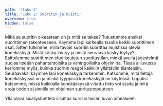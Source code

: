```yaml
---
path: '/luku-2'
title: 'Luku 2: Suoritin ja muisti'
overview: true
hidden: false
---
```


Mikä se suoritin oikeastaan on ja mitä se tekee? Tutustumme ensiksi suorittimen rakenteeseen. Käymme läpi karkealla tasolla kaikki suorittimen osat. Sitten tutkimme, millä tavoin suoritin suorittaa muistissa olevia konekäskyjä. Mistä käsky löytyy ja mistä seuraava käsky löytyy? Esittelemme suorittimen etuoikeutetun suoritustilan, minkä avulla järjestelmä suojaa itseään pahantahtoisilta ja vahingollisilta ohjelmilta. Tässä aliluvussa kerromme myös, kuinka suoritin reagoi kaikkiin yllättäviin tilanteisiin. Seuraavaksi käymme läpi konekäskyjä tarkemmin. Katsomme, mitä tietoja konekäskyissä on ja minkä tyyppisiä konekäskyjä on käytössä. Lopuksi katsomme, missä kaikkialla konekäskyssä viitattu tieto voi sijaita ja mitä eroja tiedon sijainnilla on ohjelman suoritusnopeuteen


<please-login></please-login>

<pages-in-this-section></pages-in-this-section>

Yllä oleva sisällysluettelo sisältää kurssin toisen luvun aihealueet.

<exercises-in-this-section></exercises-in-this-section>
